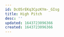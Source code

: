 ```yaml
---
id: DcO5rEKq3CpzKYm-_GIsg
title: High Pitch
desc: ''
updated: 1643723096366
created: 1643723096366
---
```


